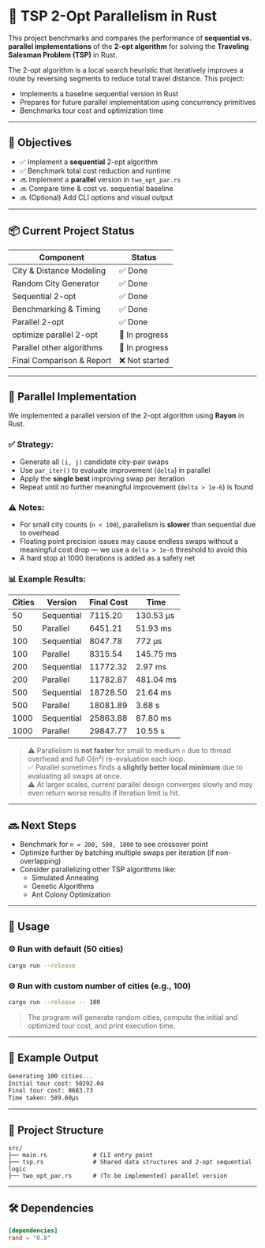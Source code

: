 # 🧠 TSP 2-Opt Parallelism in Rust

This project benchmarks and compares the performance of **sequential vs. parallel implementations** of the **2-opt algorithm** for solving the **Traveling Salesman Problem (TSP)** in Rust.

The 2-opt algorithm is a local search heuristic that iteratively improves a route by reversing segments to reduce total travel distance. This project:
- Implements a baseline sequential version in Rust
- Prepares for future parallel implementation using concurrency primitives
- Benchmarks tour cost and optimization time

---

## 🎯 Objectives

- ✅ Implement a **sequential** 2-opt algorithm
- ✅ Benchmark total cost reduction and runtime
- 🔜 Implement a **parallel** version in `two_opt_par.rs`
- 🔜 Compare time & cost vs. sequential baseline
- 🔜 (Optional) Add CLI options and visual output

---

## 📦 Current Project Status

| Component                | Status        |
|-------------------------|---------------|
| City & Distance Modeling | ✅ Done        |
| Random City Generator    | ✅ Done        |
| Sequential 2-opt         | ✅ Done        |
| Benchmarking & Timing    | ✅ Done        |
| Parallel 2-opt           | ✅ Done        |
| optimize parallel 2-opt  | 🚧 In progress |
| Parallel other algorithms| 🚧 In progress |
| Final Comparison & Report| ❌ Not started |

---

## 🧠 Parallel Implementation

We implemented a parallel version of the 2-opt algorithm using **Rayon** in Rust.

### ✅ Strategy:
- Generate all `(i, j)` candidate city-pair swaps
- Use `par_iter()` to evaluate improvement (`delta`) in parallel
- Apply the **single best** improving swap per iteration
- Repeat until no further meaningful improvement (`delta > 1e-6`) is found

### ⚠️ Notes:
- For small city counts (`n < 100`), parallelism is **slower** than sequential due to overhead
- Floating point precision issues may cause endless swaps without a meaningful cost drop — we use a `delta > 1e-6` threshold to avoid this
- A hard stop at 1000 iterations is added as a safety net

### 📊 Example Results:

| Cities | Version     | Final Cost | Time       |
|--------|-------------|------------|------------|
| 50     | Sequential  | 7115.20    | 130.53 µs  |
| 50     | Parallel    | 6451.21    | 51.93 ms   |
| 100    | Sequential  | 8047.78    | 772 µs     |
| 100    | Parallel    | 8315.54    | 145.75 ms  |
| 200    | Sequential  | 11772.32   | 2.97 ms    |
| 200    | Parallel    | 11782.87   | 481.04 ms  |
| 500    | Sequential  | 18728.50   | 21.64 ms   |
| 500    | Parallel    | 18081.89   | 3.68 s     |
| 1000   | Sequential  | 25863.88   | 87.80 ms   |
| 1000   | Parallel    | 29847.77   | 10.55 s    |

> ⚠️ Parallelism is **not faster** for small to medium `n` due to thread overhead and full O(n²) re-evaluation each loop.  
> ✅ Parallel sometimes finds a **slightly better local minimum** due to evaluating all swaps at once.  
> ⚠️ At larger scales, current parallel design converges slowly and may even return worse results if iteration limit is hit.

---

## 🔜 Next Steps

- Benchmark for `n = 200, 500, 1000` to see crossover point
- Optimize further by batching multiple swaps per iteration (if non-overlapping)
- Consider parallelizing other TSP algorithms like:
  - Simulated Annealing
  - Genetic Algorithms
  - Ant Colony Optimization

---

## 🚀 Usage

### ⚙️ Run with default (50 cities)
```bash
cargo run --release
```

### ⚙️ Run with custom number of cities (e.g., 100)
```bash
cargo run --release -- 100
```

> The program will generate random cities, compute the initial and optimized tour cost, and print execution time.

---

## 🧪 Example Output

```bash
Generating 100 cities...
Initial tour cost: 50292.04
Final tour cost: 8683.73
Time taken: 589.60µs
```

---

## 🧱 Project Structure

```
src/
├── main.rs             # CLI entry point
├── tsp.rs              # Shared data structures and 2-opt sequential logic
├── two_opt_par.rs      # (To be implemented) parallel version
```

---

## 🛠 Dependencies

```toml
[dependencies]
rand = "0.8"
```

